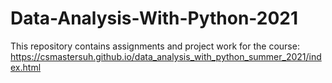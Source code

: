 # Data-Analysis-With-Python-2021
This repository contains assignments and project work for the course: https://csmastersuh.github.io/data_analysis_with_python_summer_2021/index.html
